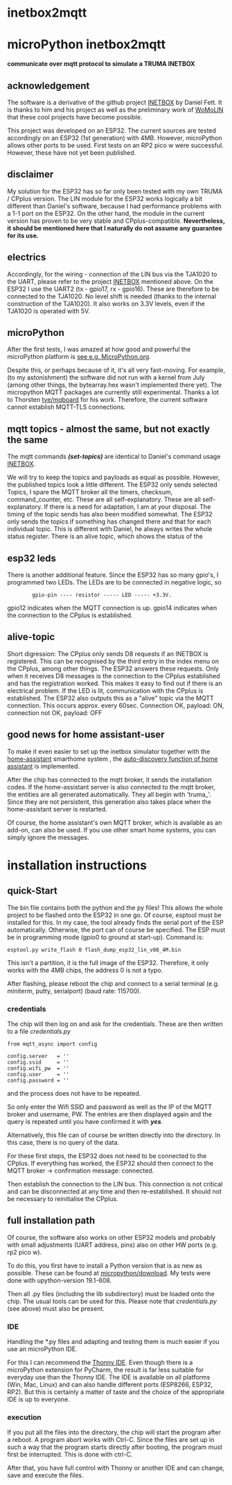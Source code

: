 # inetbox2mqtt
# microPython inetbox2mqtt
**communicate over mqtt protocol to simulate a TRUMA INETBOX**

## acknowledgement
The software is a derivative of the github project [INETBOX](https://github.com/danielfett/inetbox.py) by Daniel Fett. 
It is thanks to him and his project as well as the preliminary work of [WoMoLIN](https://github.com/muccc/WomoLIN) that these cool projects have become possible.

This project was developed on an ESP32. The current sources are tested accordingly on an ESP32 (1st generation) with 4MB. However, microPython allows other ports to be used. First tests on an RP2 pico w were successful. However, these have not yet been published.

## disclaimer
My solution for the ESP32 has so far only been tested with my own TRUMA / CPplus version. The LIN module for the ESP32 works logically a bit different than Daniel's software, because I had performance problems with a 1-1 port on the ESP32. On the other hand, the module in the current version has proven to be very stable and CPplus-compatible. **Nevertheless, it should be mentioned here that I naturally do not assume any guarantee for its use.**

## electrics
Accordingly, for the wiring - connection of the LIN bus via the TJA1020 to the UART, please refer to the project [INETBOX](https://github.com/danielfett/inetbox.py) mentioned above. On the ESP32 I use the UART2 (tx - gpio17, rx - gpio16). These are therefore to be connected to the TJA1020. No level shift is needed (thanks to the internal construction of the TJA1020). It also works on 3.3V levels, even if the TJA1020 is operated with 5V. 

## microPython
After the first tests, I was amazed at how good and powerful the microPython platform is [see e.g. MicroPython.org](https://docs.micropython.org/en/latest/).

Despite this, or perhaps because of it, it's all very fast-moving. For example, (to my astonishment) the software did not run with a kernel from July (among other things, the bytearray.hex wasn't implemented there yet).
The micropython MQTT packages are currently still experimental. Thanks a lot to Thorsten [tve/mqboard](https://github.com/tve/mqboard) for his work. Therefore, the current software cannot establish MQTT-TLS connections.  

## mqtt topics - almost the same, but not exactly the same
The mqtt commands ***(set-topics)*** are identical to Daniel's command usage [INETBOX](https://github.com/danielfett/inetbox.py). 

We will try to keep the topics and payloads as equal as possible. However, the published topics look a little different. The ESP32 only sends selected Topics, I spare the MQTT broker all the timers, checksum, command_counter, etc. These are all self-explanatory. These are all self-explanatory. If there is a need for adaptation, I am at your disposal. The timing of the topic sends has also been modified somewhat. The ESP32 only sends the topics if something has changed there and that for each individual topic. This is different with Daniel, he always writes the whole status register. There is an alive topic, which shows the status of the 

## esp32 leds
There is another additional feature. Since the ESP32 has so many gpio's, I programmed two LEDs. The LEDs are to be connected in negative logic, so 

            gpio-pin ---- resistor ----- LED ----- +3.3V.

gpio12 indicates when the MQTT connection is up. gpio14 indicates when the connection to the CPplus is established. 

## alive-topic
Short digression: The CPplus only sends D8 requests if an INETBOX is registered. This can be recognised by the third entry in the index menu on the CPplus, among other things. The ESP32 answers these requests. Only when it receives D8 messages is the connection to the CPplus established and has the registration worked. This makes it easy to find out if there is an electrical problem. If the LED is lit, communication with the CPplus is established.
The ESP32 also outputs this as a "alive" topic via the MQTT connection. This occurs approx. every 60sec. Connection OK, payload: ON, connection not OK, payload: OFF

## good news for home assistant-user
To make it even easier to set up the inetbox simulator together with the [home-assistant](https://www.home-assistant.io/) smarthome system , the [auto-discovery function of home assistant](https://www.home-assistant.io/integrations/mqtt/#mqtt-discovery) is implemented. 

After the chip has connected to the mqtt broker, it sends the installation codes. If the home-assistant server is also connected to the mqtt broker, the entities are all generated automatically. They all begin with 'truma_'. Since they are not persistent, this generation also takes place when the home-assistant server is restarted. 

Of course, the home assistant's own MQTT broker, which is available as an add-on, can also be used. If you use other smart home systems, you can simply ignore the messages.  

# installation instructions
## quick-Start
The bin file contains both the python and the py files!
This allows the whole project to be flashed onto the ESP32 in one go. Of course, esptool must be installed for this. In my case, the tool already finds the serial port of the ESP automatically. Otherwise, the port can of course be specified. The ESP must be in programming mode (gpio0 to ground at start-up). Command is:


    esptool.py write_flash 0 flash_dump_esp32_lin_v08_4M.bin

This isn't a partition, it is the full image of the ESP32. Therefore, it only works with the 4MB chips, the address 0 is not a typo.

After flashing, please reboot the chip and connect to a serial terminal (e.g. miniterm, putty, serialport) (baud rate: 115700). 

### credentials
The chip will then log on and ask for the credentials. These are then written to a file *credentials.py*

    from mqtt_async import config

    config.server   = ''
    config.ssid     = ''
    config.wifi_pw  = ''
    config.user     = ''
    config.password = ''


 and the process does not have to be repeated. 
 
 So only enter the Wifi SSID and password as well as the IP of the MQTT broker and username, PW. The entries are then displayed again and the query is repeated until you have confirmed it with ***yes***.

Alternatively, this file can of course be written directly into the directory. In this case, there is no query of the data.

For these first steps, the ESP32 does not need to be connected to the CPplus. If everything has worked, the ESP32 should then connect to the MQTT broker -> confirmation message: connected.

Then establish the connection to the LIN bus. This connection is not critical and can be disconnected at any time and then re-established. It should not be necessary to reinitialise the CPplus.


## full installation path
Of course, the software also works on other ESP32 models and probably with small adjustments (UART address, pins) also on other HW ports (e.g. rp2 pico w). 

To do this, you first have to install a Python version that is as new as possible. These can be found at [micropython/download](https://micropython.org/download/). My tests were done with upython-version 19.1-608.

Then all .py files (including the lib subdirectory) must be loaded onto the chip. The usual tools can be used for this. Please note that *credentials.py* (see above) must also be present.

### IDE 
Handling the *.py files and adapting and testing them is much easier if you use an microPython IDE. 

For this I can recommend the [Thonny IDE](https://thonny.org/). Even though there is a microPython extension for PyCharm, the result is far less suitable for everyday use than the Thonny IDE. The IDE is available on all platforms (Win, Mac, Linux) and can also handle different ports (ESP8266, ESP32, RP2).
But this is certainly a matter of taste and the choice of the appropriate IDE is up to everyone.

### execution
If you put all the files into the directory, the chip will start the program after a reboot.
A program abort works with Ctrl-C. Since the files are set up in such a way that the program starts directly after booting, the program must first be interrupted. This is done with ctrl-C. 

After that, you have full control with Thonny or another IDE and can change, save and execute the files.
